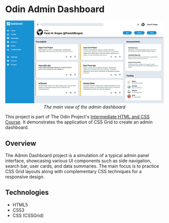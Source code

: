 # Odin Admin Dashboard
<p align="center">
    <img src="./images/screenshot.png" alt="Page Screenshot">
    <br>
    <em>The main view of the admin dashboard</em>
</p>

This project is part of The Odin Project's [Intermediate HTML and CSS Course](https://www.theodinproject.com/lessons/node-path-intermediate-html-and-css-admin-dashboard). It demonstrates the application of CSS Grid to create an admin dashboard.

## Overview

The Admin Dashboard project is a simulation of a typical admin panel interface, showcasing various UI components such as side navigation, search bar, user cards, and data summaries. The main focus is to practice CSS Grid layouts along with complementary CSS techniques for a responsive design.


## Technologies

- HTML5
- CSS3
- CSS (CSSGrid)
